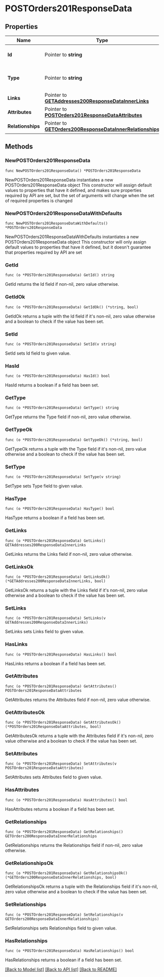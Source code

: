 # POSTOrders201ResponseData

## Properties

Name | Type | Description | Notes
------------ | ------------- | ------------- | -------------
**Id** | Pointer to **string** | The resource&#39;s id | [optional] 
**Type** | Pointer to **string** | The resource&#39;s type | [optional] [default to "orders"]
**Links** | Pointer to [**GETAddresses200ResponseDataInnerLinks**](GETAddresses200ResponseDataInnerLinks.md) |  | [optional] 
**Attributes** | Pointer to [**POSTOrders201ResponseDataAttributes**](POSTOrders201ResponseDataAttributes.md) |  | [optional] 
**Relationships** | Pointer to [**GETOrders200ResponseDataInnerRelationships**](GETOrders200ResponseDataInnerRelationships.md) |  | [optional] 

## Methods

### NewPOSTOrders201ResponseData

`func NewPOSTOrders201ResponseData() *POSTOrders201ResponseData`

NewPOSTOrders201ResponseData instantiates a new POSTOrders201ResponseData object
This constructor will assign default values to properties that have it defined,
and makes sure properties required by API are set, but the set of arguments
will change when the set of required properties is changed

### NewPOSTOrders201ResponseDataWithDefaults

`func NewPOSTOrders201ResponseDataWithDefaults() *POSTOrders201ResponseData`

NewPOSTOrders201ResponseDataWithDefaults instantiates a new POSTOrders201ResponseData object
This constructor will only assign default values to properties that have it defined,
but it doesn't guarantee that properties required by API are set

### GetId

`func (o *POSTOrders201ResponseData) GetId() string`

GetId returns the Id field if non-nil, zero value otherwise.

### GetIdOk

`func (o *POSTOrders201ResponseData) GetIdOk() (*string, bool)`

GetIdOk returns a tuple with the Id field if it's non-nil, zero value otherwise
and a boolean to check if the value has been set.

### SetId

`func (o *POSTOrders201ResponseData) SetId(v string)`

SetId sets Id field to given value.

### HasId

`func (o *POSTOrders201ResponseData) HasId() bool`

HasId returns a boolean if a field has been set.

### GetType

`func (o *POSTOrders201ResponseData) GetType() string`

GetType returns the Type field if non-nil, zero value otherwise.

### GetTypeOk

`func (o *POSTOrders201ResponseData) GetTypeOk() (*string, bool)`

GetTypeOk returns a tuple with the Type field if it's non-nil, zero value otherwise
and a boolean to check if the value has been set.

### SetType

`func (o *POSTOrders201ResponseData) SetType(v string)`

SetType sets Type field to given value.

### HasType

`func (o *POSTOrders201ResponseData) HasType() bool`

HasType returns a boolean if a field has been set.

### GetLinks

`func (o *POSTOrders201ResponseData) GetLinks() GETAddresses200ResponseDataInnerLinks`

GetLinks returns the Links field if non-nil, zero value otherwise.

### GetLinksOk

`func (o *POSTOrders201ResponseData) GetLinksOk() (*GETAddresses200ResponseDataInnerLinks, bool)`

GetLinksOk returns a tuple with the Links field if it's non-nil, zero value otherwise
and a boolean to check if the value has been set.

### SetLinks

`func (o *POSTOrders201ResponseData) SetLinks(v GETAddresses200ResponseDataInnerLinks)`

SetLinks sets Links field to given value.

### HasLinks

`func (o *POSTOrders201ResponseData) HasLinks() bool`

HasLinks returns a boolean if a field has been set.

### GetAttributes

`func (o *POSTOrders201ResponseData) GetAttributes() POSTOrders201ResponseDataAttributes`

GetAttributes returns the Attributes field if non-nil, zero value otherwise.

### GetAttributesOk

`func (o *POSTOrders201ResponseData) GetAttributesOk() (*POSTOrders201ResponseDataAttributes, bool)`

GetAttributesOk returns a tuple with the Attributes field if it's non-nil, zero value otherwise
and a boolean to check if the value has been set.

### SetAttributes

`func (o *POSTOrders201ResponseData) SetAttributes(v POSTOrders201ResponseDataAttributes)`

SetAttributes sets Attributes field to given value.

### HasAttributes

`func (o *POSTOrders201ResponseData) HasAttributes() bool`

HasAttributes returns a boolean if a field has been set.

### GetRelationships

`func (o *POSTOrders201ResponseData) GetRelationships() GETOrders200ResponseDataInnerRelationships`

GetRelationships returns the Relationships field if non-nil, zero value otherwise.

### GetRelationshipsOk

`func (o *POSTOrders201ResponseData) GetRelationshipsOk() (*GETOrders200ResponseDataInnerRelationships, bool)`

GetRelationshipsOk returns a tuple with the Relationships field if it's non-nil, zero value otherwise
and a boolean to check if the value has been set.

### SetRelationships

`func (o *POSTOrders201ResponseData) SetRelationships(v GETOrders200ResponseDataInnerRelationships)`

SetRelationships sets Relationships field to given value.

### HasRelationships

`func (o *POSTOrders201ResponseData) HasRelationships() bool`

HasRelationships returns a boolean if a field has been set.


[[Back to Model list]](../README.md#documentation-for-models) [[Back to API list]](../README.md#documentation-for-api-endpoints) [[Back to README]](../README.md)


